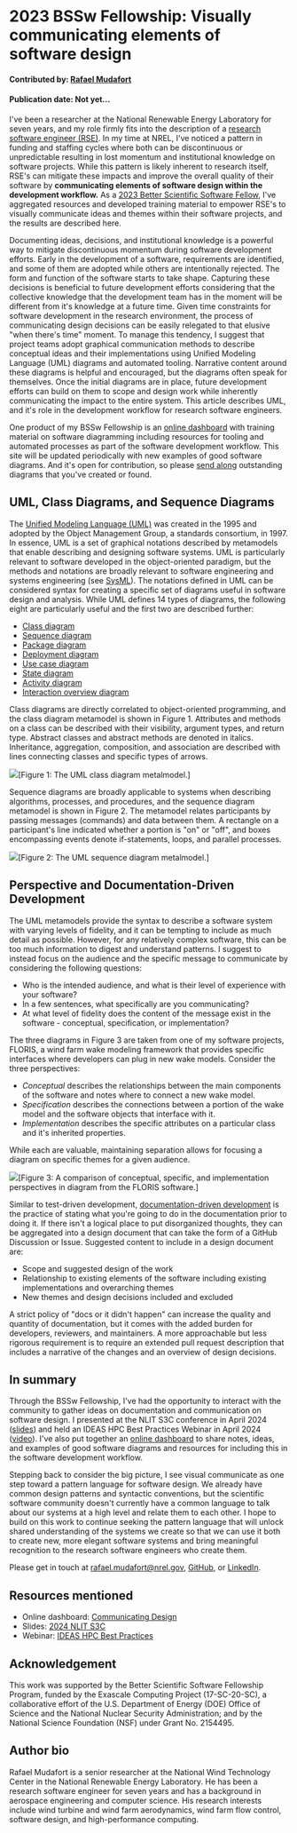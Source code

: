 # 2023 BSSw Fellowship: Visually communicating elements of software design

<!-- **Hero Image:**

 - <img src='../../images/' /> -->

#### Contributed by: [Rafael Mudafort](https://github.com/rafmudaf)

#### Publication date: Not yet...

I've been a researcher at the National Renewable Energy Laboratory for seven years, and my role firmly fits into the description of a [research software engineer (RSE)](https://society-rse.org/about/).
In my time at NREL, I've noticed a pattern in funding and staffing cycles where both can be discontinuous or unpredictable resulting in lost momentum and institutional knowledge on software projects.
While this pattern is likely inherent to research itself, RSE's can mitigate these impacts and improve the overall quality of their software by **communicating elements of software design within the development workflow.**
As a [2023 Better Scientific Software Fellow](https://bssw.io/fellows/rafael-mudafort), I've aggregated resources and developed training material to empower RSE's to visually communicate ideas and themes within their software projects, and the results are described here.

Documenting ideas, decisions, and institutional knowledge is a powerful way to mitigate discontinuous momentum during software development efforts.
Early in the development of a software, requirements are identified, and some of them are adopted while others are intentionally rejected.
The form and function of the software starts to take shape.
Capturing these decisions is beneficial to future development efforts considering that the collective knowledge that the development team has in the moment will be different from it's knowledge at a future time.
Given time constraints for software development in the research environment, the process of communicating design decisions can be easily relegated to that elusive "when there's time" moment.
To manage this tendency, I suggest that project teams adopt graphical communication methods to describe conceptual ideas and their implementations using Unified Modeling Language (UML) diagrams and automated tooling.
Narrative content around these diagrams is helpful and encouraged, but the diagrams often speak for themselves.
Once the initial diagrams are in place, future development efforts can build on them to scope and design work while inherently communicating the impact to the entire system.
This article describes UML, and it's role in the development workflow for research software engineers.

One product of my BSSw Fellowship is an [online dashboard](https://rafmudaf.github.io/communicating-design/intro.html)
with training material on software diagramming including resources for tooling and automated
processes as part of the software development workflow.
This site will be updated periodically with new examples of good software diagrams.
And it's open for contribution, so please [send along](https://github.com/rafmudaf/communicating-design/pulls)
outstanding diagrams that you've created or found.

## UML, Class Diagrams, and Sequence Diagrams
The [Unified Modeling Language (UML)](https://en.wikipedia.org/wiki/Unified_Modeling_Language) was created in the 1995 and adopted by the Object Management Group, a standards consortium, in 1997.
In essence, UML is a set of graphical notations described by metamodels that enable describing and designing software systems.
UML is particularly relevant to software developed in the object-oriented paradigm, but the methods and notations are broadly relevant to software engineering and systems engineering (see [SysML](https://sysml.org)).
The notations defined in UML can be considered syntax for creating a specific set of diagrams useful in software design and analysis.
While UML defines 14 types of diagrams, the following eight are particularly useful and the first two are described further:
- [Class diagram](https://en.wikipedia.org/wiki/Class_diagram)
- [Sequence diagram](https://en.wikipedia.org/wiki/Sequence_diagram)
- [Package diagram](https://en.wikipedia.org/wiki/Package_diagram)
- [Deployment diagram](https://en.wikipedia.org/wiki/Deployment_diagram)
- [Use case diagram](https://en.wikipedia.org/wiki/Use_case_diagram)
- [State diagram](https://en.wikipedia.org/wiki/State_diagram)
- [Activity diagram](https://en.wikipedia.org/wiki/Activity_diagram)
- [Interaction overview diagram](https://en.wikipedia.org/wiki/Interaction_overview_diagram)

Class diagrams are directly correlated to object-oriented programming, and the class diagram metamodel is shown in Figure 1.
Attributes and methods on a class can be described with their visibility, argument types, and return type.
Abstract classes and abstract methods are denoted in italics.
Inheritance, aggregation, composition, and association are described with lines connecting classes and specific types of arrows.

<img src='../../images/Blog_2024_class_metamodel.png' class='page lightbox'/>[Figure 1: The UML class diagram metalmodel.]

Sequence diagrams are broadly applicable to systems when describing algorithms, processes, and procedures, and the sequence diagram metamodel is shown in Figure 2.
The metamodel relates participants by passing messages (commands) and data between them.
A rectangle on a participant's line indicated whether a portion is "on" or "off", and boxes encompassing events denote if-statements, loops, and parallel processes.

<img src='../../images/Blog_2024_sequence_metamodel.png' class='page lightbox'/>[Figure 2: The UML sequence diagram metalmodel.]

## Perspective and Documentation-Driven Development

The UML metamodels provide the syntax to describe a software system with varying levels of fidelity, and it can be tempting to include as much detail as possible.
However, for any relatively complex software, this can be too much information to digest and understand patterns.
I suggest to instead focus on the audience and the specific message to communicate by considering the following questions:
- Who is the intended audience, and what is their level of experience with your software?
- In a few sentences, what specifically are you communicating?
- At what level of fidelity does the content of the message exist in the software - conceptual, specification, or implementation?

The three diagrams in Figure 3 are taken from one of my software projects, FLORIS, a wind farm wake modeling framework that provides specific interfaces where developers can plug in new wake models.
Consider the three perspectives:
- *Conceptual* describes the relationships between the main components of the software and notes where to connect a new wake model.
- *Specification* describes the connections between a portion of the wake model and the software objects that interface with it.
- *Implementation* describes the specific attributes on a particular class and it's inherited properties.

While each are valuable, maintaining separation allows for focusing a diagram on specific themes for a given audience.

<img src='../../images/Blog_2024_perspectives.png' class='page lightbox'/>[Figure 3: A comparison of conceptual, specific, and implementation perspectives in diagram from the FLORIS software.]

Similar to test-driven development, [documentation-driven development](https://www.writethedocs.org/videos/portland/2019/lessons-learned-in-a-year-of-docs-driven-development-jessica-parsons/) is the practice of stating what you're going to do in the documentation prior to doing it.
If there isn't a logical place to put disorganized thoughts, they can be aggregated into a design document that can take the form of a GitHub Discussion or Issue.
Suggested content to include in a design document are:
- Scope and suggested design of the work
- Relationship to existing elements of the software including existing implementations and overarching themes
- New themes and design decisions included and excluded

A strict policy of "docs or it didn't happen" can increase the quality and quantity of documentation, but it comes with the added burden for developers, reviewers, and maintainers.
A more approachable but less rigorous requirement is to require an extended pull request description that includes a narrative of the changes and an overview of design decisions.

## In summary

Through the BSSw Fellowship, I've had the opportunity to interact with the community to gather ideas on documentation and communication on software design.
I presented at the NLIT S3C conference in April 2024 ([slides](https://rafmudaf.github.io/communicating-design/_downloads/67486fd27e6ced8dd8672408a18de874/nlit_s3c.pdf))
and held an IDEAS HPC Best Practices Webinar in April 2024 ([video]()).
I've also put together an [online dashboard](https://rafmudaf.github.io/communicating-design/intro.html)
to share notes, ideas, and examples of good software diagrams and resources for including this in the software development workflow.

Stepping back to consider the big picture, I see visual communicate as one step toward a pattern language for software design.
We already have common design patterns and syntactic conventions, but the scientific software community doesn't currently have a common language to talk about our systems at a high level and relate them to each other.
I hope to build on this work to continue seeking the pattern language that will unlock shared understanding of the systems we create so that we can use it both to create new, more elegant software systems and bring meaningful recognition to the research software engineers who create them.

Please get in touch at rafael.mudafort@nrel.gov, [GitHub](https://github.com/rafmudaf), or [LinkedIn](https://www.linkedin.com/in/rafmudaf/).

## Resources mentioned

- Online dashboard: [Communicating Design](https://rafmudaf.github.io/communicating-design/intro.html)
- Slides: [2024 NLIT S3C](https://rafmudaf.github.io/communicating-design/_downloads/67486fd27e6ced8dd8672408a18de874/nlit_s3c.pdf)
- Webinar: [IDEAS HPC Best Practices](...)

## Acknowledgement
This work was supported by the Better Scientific Software Fellowship Program, funded by the Exascale Computing Project (17-SC-20-SC), a collaborative effort of the U.S. Department of Energy (DOE) Office of Science and the National Nuclear Security Administration; and by the National Science Foundation (NSF) under Grant No. 2154495.

## Author bio

Rafael Mudafort is a senior researcher at the National Wind Technology Center in the National Renewable Energy Laboratory.
He has been a research software engineer for seven years and has a background in aerospace engineering and computer science.
His research interests include wind turbine and wind farm aerodynamics, wind farm flow control, software design, and high-performance computing.
